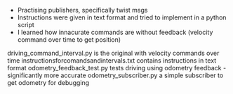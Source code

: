 - Practising publishers, specifically twist msgs
- Instructions were given in text format and tried to implement in a python script
- I learned how innacurate commands are without feedback (velocity command over time to get position) 


driving_command_interval.py 		is the original with velocity commands over time
instructionsforcomandsandintervals.txt  contains instructions in text format
odometry_feedback_test.py 		tests driving using odometry feedback - significantly more accurate
odometry_subscriber.py		 	a simple subscriber to get odometry for debugging
